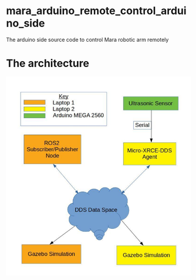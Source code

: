 # mara_arduino_remote_control_arduino_side
The arduino side source code to control Mara robotic arm remotely 

# The architecture

![architecture](https://github.com/AlaaAlassi/mara_arduino_remote_control_arduino_side/blob/master/assets/Setup_Diagram.jpg?raw=true)
      
